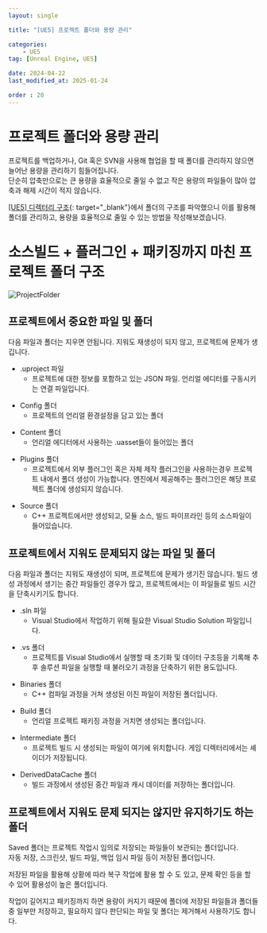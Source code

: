 ```yaml
---
layout: single

title: "[UE5] 프로젝트 폴더와 용량 관리"

categories:
    - UE5
tag: [Unreal Engine, UE5]

date: 2024-04-22
last_modified_at: 2025-01-24

order : 20
---
```


# 프로젝트 폴더와 용량 관리

프로젝트를 백업하거나, Git 혹은 SVN을 사용해 협업을 할 때 폴더를 관리하지 않으면 늘어난 용량을 관리하기 힘들어집니다.  
단순히 압축만으로는 큰 용량을 효율적으로 줄일 수 없고 작은 용량의 파일들이 많아 압축과 해제 시간이 적지 않습니다.

[[UE5] 디렉터리 구조]({{site.url}}/ue5/DirectoryStructure/){: target="_blank"}에서 폴더의 구조를 파악했으니 이를 활용해 폴더를 관리하고, 용량을 효율적으로 줄일 수 있는 방법을 작성해보겠습니다.

# 소스빌드 + 플러그인 + 패키징까지 마친 프로젝트 폴더 구조

![ProjectFolder]({{site.url}}/images/Unreal/ue5/2024-04-22-CapacityManagement/ProjectFolder.PNG)

## 프로젝트에서 중요한 파일 및 폴더

다음 파일과 폴더는 지우면 안됩니다. 지워도 재생성이 되지 않고, 프로젝트에 문제가 생깁니다.

+ .uproject 파일
    + 프로젝트에 대한 정보를 포함하고 있는 JSON 파일. 언리얼 에디터를 구동시키는 연결 파일입니다.
- Config 폴더
    - 프로젝트의 언리얼 환경설정을 담고 있는 폴더
+ Content 폴더
    + 언리얼 에디터에서 사용하는 .uasset들이 들어있는 폴더
- Plugins 폴더
    - 프로젝트에서 외부 플러그인 혹은 자체 제작 플러그인을 사용하는경우 프로젝트 내에서 폴더 생성이 가능합니다. 엔진에서 제공해주는 플러그인은 해당 프로젝트 폴더에 생성되지 않습니다.
+ Source 폴더
    + C++ 프로젝트에서만 생성되고, 모듈 소스, 빌드 파이프라인 등의 소스파일이 들어있습니다.

## 프로젝트에서 지워도 문제되지 않는 파일 및 폴더

다음 파일과 폴더는 지워도 재생성이 되며, 프로젝트에 문제가 생기진 않습니다. 
빌드 생성 과정에서 생기는 중간 파일들인 경우가 많고, 프로젝트에서는 이 파일들로 빌드 시간을 단축시키기도 합니다.

+ .sln 파일
    + Visual Studio에서 작업하기 위해 필요한 Visual Studio Solution 파일입니다.
- .vs 폴더
    - 프로젝트를 Visual Studio에서 실행할 때 초기화 및 데이터 구조등을 기록해 추후 솔루션 파일을 실행할 때 불러오기 과정을 단축하기 위한 용도입니다.
+ Binaries 폴더
    + C++ 컴파일 과정을 거쳐 생성된 이진 파일이 저장된 폴더입니다.
- Build 폴더
    - 언리얼 프로젝트 패키징 과정을 거치면 생성되는 폴더입니다.
+ Intermediate 폴더
    + 프로젝트 빌드 시 생성되는 파일이 여기에 위치합니다. 게임 디렉터리에서는 셰이더가 저장됩니다.
- DerivedDataCache 폴더
    - 빌드 과정에서 생성된 중간 파일과 캐시 데이터를 저장하는 폴더입니다.

## 프로젝트에서 지워도 문제 되지는 않지만 유지하기도 하는 폴더

Saved 폴더는 프로젝트 작업시 임의로 저장되는 파일들이 보관되는 폴더입니다.  
자동 저장, 스크린샷, 빌드 파일, 백업 임시 파일 등이 저장된 폴더입니다.

저장된 파일을 활용해 상황에 따라 복구 작업에 활용 할 수 도 있고, 문제 확인 등을 할 수 있어 활용성이 높은 폴더입니다.  

작업이 길어지고 패키징까지 하면 용량이 커지기 때문에 폴더에 저장된 파일들과 폴더들 중 일부만 저장하고, 필요하지 않다 판단되는 파일 및 폴더는 제거해서 사용하기도 합니다.